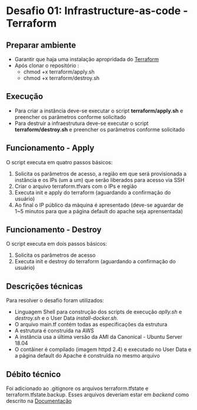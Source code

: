 # Desafio 01: Infrastructure-as-code - Terraform

## Preparar ambiente
- Garantir que haja uma instalação apropridada do [Terraform](https://www.terraform.io/intro/getting-started/install.html)
- Após clonar o repositório :
  - chmod +x terraform/apply.sh
  - chmod +x terraform/destroy.sh

## Execução
- Para criar a instância deve-se executar o script **terraform/apply.sh** e preencher os parâmetros conforme solicitado
- Para destruir a infraestrutura deve-se executar o script **terraform/destroy.sh** e preencher os parâmetros conforme solicitado

## Funcionamento - Apply
O script executa em quatro passos básicos:
  1. Solicita os parâmetros de acesso, a região em que será provisionada a instância e os IPs (um a um) que serão liberados para acesso via SSH
  2. Criar o arquivo terraform.tfvars com o IPs e região
  3. Executa init e apply do terraform (aguardando a confirmação do usuário)
  4. Ao final o IP público da máquina é apresentado (deve-se aguardar de 1~5 minutos para que a página default do apache seja aprensentada)

## Funcionamento - Destroy
O script executa em dois passos básicos:
  1. Solicita os parâmetros de acesso
  2. Executa init e destroy do terraform (aguardando a confirmação do usuário)

## Descrições técnicas
Para resolver o desafio foram utilizados:
- Linguagem Shell para construção dos scripts de execução *aplly.sh* e *destroy.sh* e o User Data *install-docker.sh*.
- O arquivo main.tf contém todas as especificações da estrutura
- A estrutura é construída na AWS
- A instância usa a última versão da AMI da Canonical - Ubuntu Server 18.04
- O contâiner é compilado (imagem httpd 2.4) e executado no User Data e a página default do Apache é construída no mesmo arquivo

## Débito técnico
Foi adicionado ao .gitignore os arquivos terraform.tfstate e terraform.tfstate.backup. Esses arquivos deveriam estar em *backend* como descrito na [Documentação](https://www.terraform.io/docs/backends/)
